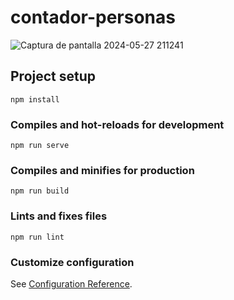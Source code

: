# contador-personas

![Captura de pantalla 2024-05-27 211241](https://github.com/Yeyref/contador-personas/assets/117240438/5e641028-cdd8-47a7-bd86-c31b955251d0)

## Project setup
```
npm install
```

### Compiles and hot-reloads for development
```
npm run serve
```

### Compiles and minifies for production
```
npm run build
```

### Lints and fixes files
```
npm run lint
```

### Customize configuration
See [Configuration Reference](https://cli.vuejs.org/config/).

